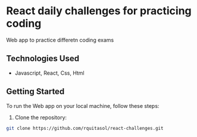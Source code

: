 # React daily challenges for practicing coding

Web app to practice differetn coding exams

## Technologies Used

- Javascript, React, Css, Html

## Getting Started

To run the Web app on your local machine, follow these steps:

1. Clone the repository:

```bash
git clone https://github.com/rquitasol/react-challenges.git
```

